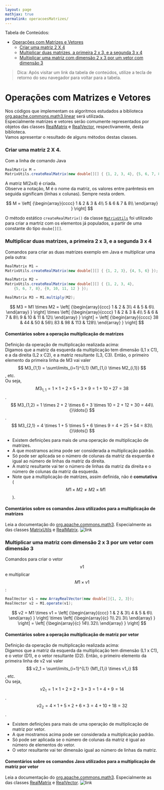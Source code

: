 ```yaml
---
layout: page
mathjax: true
permalink: operacoesMatrizes/
---
```


Tabela de Conteúdos:

- [Operações com Matrizes e Vetores](#opers)
  - [Criar uma matriz 2 X 4](#crimat)
  - [Multiplicar duas matrizes, a primeira 2 x 3, e a segunda 3 x 4](#matmult)
  - [Multiplicar uma matriz com dimensão 2 x 3 por um vetor com dimensão 3](#matvetmult)

> Dica: Após visitar um link da tabela de conteúdos, utilize a tecla de retorno do seu navegador para voltar para a tabela.


<a name='opers'></a>  


# Operações com Matrizes e Vetores


Nos códigos que implementam os algoritmos estudados a biblioteca 
[org.apache.commons.math3.linear](http://commons.apache.org/proper/commons-math/javadocs/api-3.3/org/apache/commons/math3/linear/package-summary.html) será utilizada.  
Especialmente matrizes e vetores serão comumente representados por objetos das classes [RealMatrix](http://commons.apache.org/proper/commons-math/javadocs/api-3.3/org/apache/commons/math3/linear/RealMatrix.html) e 
[RealVector](http://commons.apache.org/proper/commons-math/javadocs/api-3.3/org/apache/commons/math3/linear/RealVector.html), respectivamente, desta biblioteca.  
Vamos apresentar o resultado de alguns métodos destas classes.

<a name='crimat'></a>

### Criar uma matriz 2 X 4.

Com a linha de comando Java  
```java
RealMatrix M = 
MatrixUtils.createRealMatrix(new double[][] { {1, 2, 3, 4}, {5, 6, 7, 8} });
```
A matriz M(2x4) é criada.  
Observe a notação, M é o nome da matriz, os valores entre parêntesis em seguida significam (linhas x colunas).
Sempre nesta ordem.

$$
  M = 
  \left[ {\begin{array}{cccc}
   1 & 2 & 3 & 4\\
   5 & 6 & 7 & 8\\
  \end{array} } \right]
$$

O método estático `createRealMatrix()` da classe [`MatrixUtils`](http://commons.apache.org/proper/commons-math/javadocs/api-3.3/org/apache/commons/math3/linear/MatrixUtils.html) foi utilizado para criar a martriz com os elementos 
já populados, a partir de uma constante do tipo `doube[][]`.

<a name='matmult'></a>

### Multiplicar duas matrizes, a primeira 2 x 3, e a segunda 3 x 4

Comandos para criar as duas matrizes exemplo em Java e multiplicar uma pela outra:  

```java
RealMatrix M1 = 
MatrixUtils.createRealMatrix(new double[][] { {1, 2, 3}, {4, 5, 6} });

RealMatrix M2 = 
MatrixUtils.createRealMatrix(new double[][] { {1, 2, 3, 4}, 
	{5, 6, 7, 8}, {9, 10, 11, 12 } });

RealMatrix M3 = M1.multiply(M2);
```

$$
	M3 = 
  M1 \times M2 = 
  \left[ {\begin{array}{ccc}
   1 & 2 & 3\\
   4 & 5 & 6\\
  \end{array} } \right] \times 
  \left[ {\begin{array}{cccc}
   1 & 2 & 3 & 4\\
   5 & 6 & 7 & 8\\
   9 & 10 & 11 & 12\\
  \end{array} } \right] = 
  \left[ {\begin{array}{cccc}
   38 & 44 & 50 & 56\\
   83 & 98 & 113 & 128\\
  \end{array} } \right]
$$


#### Comentários sobre a operação multiplicação de matrizes

Definição da operação de multiplicação realizada acima:  
Digamos que a matriz da esquerda da multiplicação tem dimensão (L1 x C1), e a da direita (L2 x C2), e a matriz resultante (L3, C3).
Então, o primeiro elemento da primeira linha de M3 vai valer $$ M3_{1,1} = \sum\limits_{i=1}^{L1} {M1_{1,i} \times M2_{i,1}} $$, etc.  
Ou seja,  
$$ M3_{1,1} = 1 \times 1 + 2 \times 5 + 3 \times 9 = 1 + 10 + 27 = 38 $$.  
$$ M3_{1,2} = 1 \times 2 + 2 \times 6 + 3 \times 10 = 2 + 12 + 30 = 44\\
{}\ldots{} $$.  
$$ M3_{2,1} = 4 \times 1 + 5 \times 5 + 6 \times 9 = 4 + 25 + 54 = 83\\
{}\ldots{} $$

+ Existem definições para mais de uma operação de multiplicação de matrizes.
+ A que mostramos acima pode ser considerada a multiplicação padrão.
+ Só pode ser aplicada se o número de colunas da matriz da esquerda é igual ao número de linhas da matriz da direita.
+ A matriz resultante vai ter o número de linhas da matriz da direita e o número de colunas da matriz da esquerda.
+ Note que a multiplicação de matrizes, assim definida, não é **comutativa** ($$ M1 \times M2 \ne M2 \times M1 $$).


#### Comentários sobre os comandos Java utilizados para a multiplicação de matrizes

Leia a documentação do [org.apache.commons.math3](http://commons.apache.org/proper/commons-math/javadocs/api-3.6.1/index.html).
Especialmente as das classes 
[MatrixUtils](http://commons.apache.org/proper/commons-math/javadocs/api-3.6.1/org/apache/commons/math3/linear/MatrixUtils.html) e
[RealMatrix](http://commons.apache.org/proper/commons-math/javadocs/api-3.6.1/org/apache/commons/math3/linear/RealMatrix.html).
![link](https://github.global.ssl.fastly.net/images/icons/emoji/link.png?v5)  



<a name='matvetmult'></a>

### Multiplicar uma matriz com dimensão 2 x 3 por um vetor com dimensão 3

Comandos para criar o vetor $$v1$$ e multiplicar $$M1 \times v1$$ :  

```java
RealVector v1 = new ArrayRealVector(new double[]{1, 2, 3});
RealVector v2 = M1.operate(v1);
```

$$
	v2 = 
  M1 \times v1 = 
  \left[ {\begin{array}{ccc}
   1 & 2 & 3\\
   4 & 5 & 6\\
  \end{array} } \right] \times 
  \left[ {\begin{array}{c}
   1\\
   2\\
   3\\
  \end{array} } \right] = 
  \left[ {\begin{array}{c}
   14\\
   32\\
  \end{array} } \right]
$$


#### Comentários sobre a operação multiplicação de matriz por vetor

Definição da operação de multiplicação realizada acima:  
Digamos que a matriz da esquerda da multiplicação tem dimensão (L1 x C1), e o vetor (D1), e o vetor resultante (D2).
Então, o primeiro elemento da primeira linha de v2 vai valer $$ v2_1 = \sum\limits_{i=1}^{L1} {M1_{1,i} \times v1_i} $$, etc.  
Ou seja,  
$$ v2_1 = 1 \times 1 + 2 \times 2 + 3 \times 3 = 1 + 4 + 9 = 14 $$.  
$$ v2_2 = 4 \times 1 + 5 \times 2 + 6 \times 3 = 4 + 10 + 18 = 32 $$.  

+ Existem definições para mais de uma operação de multiplicação de matriz por vetor.
+ A que mostramos acima pode ser considerada a multiplicação padrão.
+ Só pode ser aplicada se o número de colunas da matriz é igual ao número de elementos do vetor.
+ O vetor resultante vai ter dimensão igual ao número de linhas da matriz.


#### Comentários sobre os comandos Java utilizados para a multiplicação de matriz por vetor

Leia a documentação do [org.apache.commons.math3](http://commons.apache.org/proper/commons-math/javadocs/api-3.6.1/index.html).
Especialmente as das classes 
[RealMatrix](http://commons.apache.org/proper/commons-math/javadocs/api-3.6.1/org/apache/commons/math3/linear/RealMatrix.html) e
[RealVector](http://commons.apache.org/proper/commons-math/javadocs/api-3.6.1/org/apache/commons/math3/linear/RealVector.html).
![link](https://github.global.ssl.fastly.net/images/icons/emoji/link.png?v5)  




